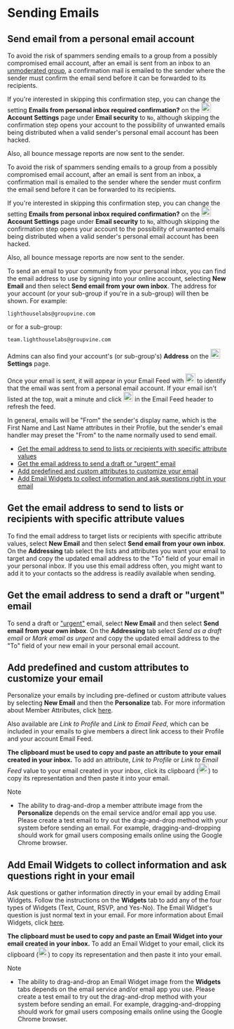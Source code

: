 # Sending Emails


<span id="gv-3send-2sendInbox"></span>
## Send email from a personal email account

<span class="g4s sub">
<span class=highlight>
  
To avoid the risk of spammers sending emails to a group from a possibly compromised email account, after an email is sent from an inbox to an [unmoderated group](/3-send/4-sendSettings.md?gv-qargs=0#gv-2members-4sendsettings-use-moderation), a confirmation mail is emailed to the sender where the sender must confirm the email send before it can be forwarded to its recipients.

If you're interested in skipping this confirmation step, you can change the setting **Emails from personal inbox required confirmation?** on 
the <img src="/docimages/transparent-gear-icon.png" height="22">**Account Settings** page under **Email security** to `No`, although skipping 
the confirmation step opens your account to the possibility of unwanted emails being distributed when a valid sender's personal email account has been hacked.

Also, all bounce message reports are now sent to the sender.

</span> <!-- highlight -->
</span> <!-- g4s sub -->

<span class="free">
<span class=highlight>
  
To avoid the risk of spammers sending emails to a group from a possibly compromised email account, after an email is sent from an inbox, a confirmation mail is emailed to the sender where the sender must confirm the email send before it can be forwarded to its recipients.

If you're interested in skipping this confirmation step, you can change the setting **Emails from personal inbox required confirmation?** on 
the <img src="/docimages/transparent-gear-icon.png" height="22">**Account Settings** page under **Email security** to `No`, although skipping 
the confirmation step opens your account to the possibility of unwanted emails being distributed when a valid sender's personal email account has been hacked.

Also, all bounce message reports are now sent to the sender.

</span> <!-- highlight -->
</span> <!-- free -->

To send an email to your community from your personal inbox, you can
find the email address to use by signing into your online account,
selecting **New Email** and then select **Send email from your own
inbox**.  The address for your account (or your sub-group if you're in
a sub-group) will then be shown.  For example:

```
lighthouselabs@groupvine.com
```

<span class="g4s sub"> 

or for a sub-group:

```
team.lighthouselabs@groupvine.com
```

</span> <!-- g4s sub -->



Admins can also find your account's (or sub-group's)
**Address** on the <img
src="/docimages/transparent-gear-icon.png" height="22"> **Settings** page.


Once your email is sent, it will appear in your Email Feed with <img src="/docimages/sent-from-inbox-icon.png" height="22"> to 
identify that the email was sent from a personal email account.  If your email isn't listed at the top, wait a minute and click <img src="/docimages/refresh-feed-icon.png" width="22"> in the Email Feed header to 
refresh the feed.

In general, emails will be "From" the sender's display name, which is the
First Name and Last Name attributes in their Profile, but the sender's email handler may preset the "From" to 
the name normally used to send email.

* [Get the email address to send to lists or recipients with specific attribute values](#gv-3send-2sendInbox-listattraddr)
* [Get the email address to send a draft or "urgent" email](#gv-3send-2sendInbox-drafturgentaddr)
* [Add predefined and custom attributes to customize your email](#gv-3send-2sendInbox-useattrs)
* [Add Email Widgets to collect information and ask questions right in your email](#gv-3send-2sendInbox-useews)


<span id="gv-3send-2sendInbox-listattraddr"></span>
## Get the email address to send to lists or recipients with specific attribute values

To find the email address to target lists or recipients with specific
attribute values, select **New Email** and then select **Send email
from your own inbox**.  On the **Addressing** tab select the lists and attributes you want your email to target and copy the updated email 
address to the "To" field of your email in your personal inbox.  If you use this email address often, you might want to add it to your contacts so the address is readily available when sending.

<span id="gv-3send-2sendInbox-drafturgentaddr"></span>
## Get the email address to send a draft or "urgent" email

To send a draft or ["urgent"](/3-send/3-sendTexts.md?gv-qargs=0#gv-2members-3sendTexts) email, 
select **New Email** and then select **Send email from your own inbox**.  On the **Addressing** tab select *Send as a draft email* 
or *Mark email as urgent* and copy the updated email address to the "To" field of your new email in your personal email account.  

<span id="gv-3send-2sendInbox-useattrs"></span>
## Add predefined and custom attributes to customize your email

Personalize your emails by including pre-defined or custom attribute values by selecting **New Email** and then the **Personalize** tab.  For more
information about Member Attributes, click [here](/2-members/4-membersattributes.md?gv-qargs=0#gv-2members-4membersattributes).  

Also available are *Link to Profile* and *Link to Email Feed*, which can be included in your emails to give members a direct link access to their Profile and your account Email Feed.

<span class=highlight>
  
**The clipboard must be used to copy and paste an attribute to your email created in your inbox.**  To add an attribute, *Link to Profile* or *Link to Email Feed* value to your email created in your inbox, click its clipboard (<img src="/docimages/clipboard-icon.png" width="22">) to copy its representation and then paste it into your email.  

</span> <!-- highlight -->

Note

* The ability to drag-and-drop a member attribute image 
from the **Personalize** depends on the email service 
and/or email app you use.  Please create a test email to try out the drag-and-drop 
method with your system before sending an email. For example, dragging-and-dropping should 
work for gmail users composing emails online using the 
Google Chrome browser.

<span id="gv-3send-2sendInbox-useews"></span>
## Add Email Widgets to collect information and ask questions right in your email

Ask questions or gather information directly in your email by adding Email Widgets.  Follow 
the instructions on the **Widgets** tab to add any of the four types of Widgets
(Text, Count, RSVP, and Yes-No).  The Email Widget's question is just normal text in your email.  For more information about Email Widgets,
click [here](/5-widgets/1-ewIntro.md?gv-qargs=0).

<span class=highlight>
  
**The clipboard must be used to copy and paste an Email Widget into your email created in your inbox.**  To add an Email Widget to your email, click its clipboard (<img src="/docimages/clipboard-icon.png" width="22">) to copy its representation and then paste it into your email.  

</span> <!-- highlight -->

Note

* The ability to drag-and-drop an Email Widget image 
from the **Widgets** tabs depends on the email service 
and/or email app you use.  Please create a test email to try out the drag-and-drop 
method with your system before sending an email. For example, dragging-and-dropping should 
work for gmail users composing emails online using the 
Google Chrome browser.
